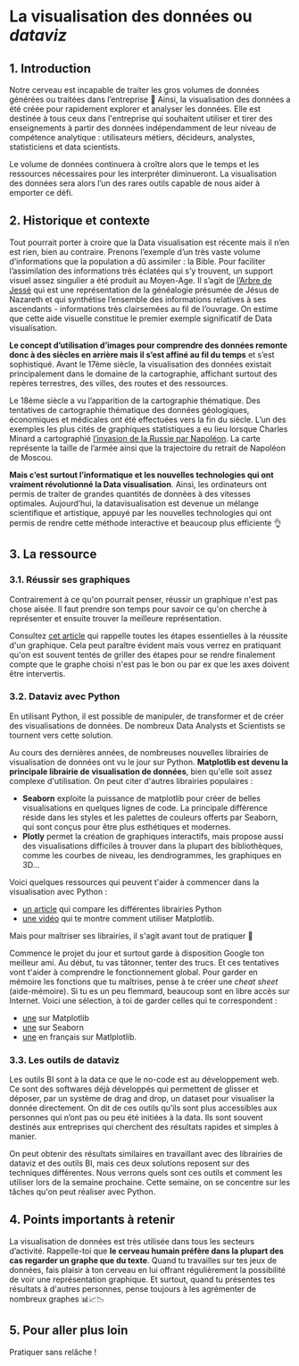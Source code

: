 # La visualisation des données ou *dataviz*

## 1. Introduction

Notre cerveau est incapable de traiter les gros volumes de données générées ou traitées dans l’entreprise 🤯 Ainsi, la visualisation des données a été créée pour rapidement explorer et analyser les données. Elle est destinée à tous ceux dans l'entreprise qui souhaitent utiliser et tirer des enseignements à partir des données indépendamment de leur niveau de compétence analytique : utilisateurs métiers, décideurs, analystes, statisticiens et data scientists. 

Le volume de données continuera à croître alors que le temps et les ressources nécessaires pour les interpréter diminueront. La visualisation des données sera alors l’un des rares outils capable de nous aider à emporter ce défi.

## 2. Historique et contexte

Tout pourrait porter à croire que la Data visualisation est récente mais il n’en est rien, bien au contraire. Prenons l’exemple d’un très vaste volume d’informations que la population a dû assimiler : la Bible. Pour faciliter l’assimilation des informations très éclatées qui s’y trouvent, un support visuel assez singulier a été produit au Moyen-Age. Il s’agit de [l’Arbre de Jessé](https://fr.wikipedia.org/wiki/Arbre_de_Jess%C3%A9) qui est une représentation de la généalogie présumée de Jésus de Nazareth et qui synthétise l’ensemble des informations relatives à ses ascendants - informations très clairsemées au fil de l’ouvrage. On estime que cette aide visuelle constitue le premier exemple significatif de Data visualisation.

**Le concept d’utilisation d’images pour comprendre des données remonte donc à des siècles en arrière mais il s’est affiné au fil du temps** et s’est sophistiqué. Avant le 17ème siècle, la visualisation des données existait principalement dans le domaine de la cartographie, affichant surtout des repères terrestres, des villes, des routes et des ressources. 

Le 18ème siècle a vu l’apparition de la cartographie thématique. Des tentatives de cartographie thématique des données géologiques, économiques et médicales ont été effectuées vers la fin du siècle. L’un des exemples les plus cités de graphiques statistiques a eu lieu lorsque Charles Minard a cartographié [l’invasion de la Russie par Napoléon](https://fr.wikipedia.org/wiki/Charles_Joseph_Minard#/media/Fichier:Minard.png). La carte représente la taille de l’armée ainsi que la trajectoire du retrait de Napoléon de Moscou.

**Mais c’est surtout l’informatique et les nouvelles technologies qui ont vraiment révolutionné la Data visualisation**. Ainsi, les ordinateurs ont permis de traiter de grandes quantités de données à des vitesses optimales. Aujourd’hui, la datavisualisation est devenue un mélange scientifique et artistique, appuyé par les nouvelles technologies qui ont permis de rendre cette méthode interactive et beaucoup plus efficiente 👌

## 3. La ressource

### 3.1. Réussir ses graphiques

Contrairement à ce qu'on pourrait penser, réussir un graphique n'est pas chose aisée. Il faut prendre son temps pour savoir ce qu'on cherche à représenter et ensuite trouver la meilleure représentation. 

Consultez [cet article](https://tssperformance.com/les-4-etapes-essentielles-pour-reussir-son-graphique/) qui rappelle toutes les étapes essentielles à la réussite d'un graphique. Cela peut paraître évident mais vous verrez en pratiquant qu'on est souvent tentés de griller des étapes pour se rendre finalement compte que le graphe choisi n'est pas le bon ou par ex que les axes doivent être intervertis. 


### 3.2. Dataviz avec Python

En utilisant Python, il est possible de manipuler, de transformer et de créer des visualisations de données. De nombreux Data Analysts et Scientists se tournent vers cette solution.

Au cours des dernières années, de nombreuses nouvelles librairies de visualisation de données ont vu le jour sur Python. **Matplotlib est devenu la principale librairie de visualisation de données**, bien qu'elle soit assez complexe d'utilisation. On peut citer d'autres librairies populaires : 
- **Seaborn** exploite la puissance de matplotlib pour créer de belles visualisations en quelques lignes de code. La principale différence réside dans les styles et les palettes de couleurs offerts par Seaborn, qui sont conçus pour être plus esthétiques et modernes.
- **Plotly** permet la création de graphiques interactifs, mais propose aussi des visualisations difficiles à trouver dans la plupart des bibliothèques, comme les courbes de niveau, les dendrogrammes, les graphiques en 3D…

Voici quelques ressources qui peuvent t'aider à commencer dans la visualisation avec Python : 
- [un article](https://moncoachdata.com/blog/visualisation-de-donnees-avec-python/) qui compare les différentes librairies Python
- [une vidéo](https://www.youtube.com/watch?v=JSnb7HU8Ahs) qui te montre comment utiliser Matplotlib.

Mais pour maîtriser ses librairies, il s'agit avant tout de pratiquer 🤙

Commence le projet du jour et surtout garde à disposition Google ton meilleur ami. Au début, tu vas tâtonner, tenter des trucs. Et ces tentatives vont t'aider à comprendre le fonctionnement global. Pour garder en mémoire les fonctions que tu maîtrises, pense à te créer une *cheat sheet* (aide-mémoire). Si tu es un peu flemmard, beaucoup sont en libre accès sur Internet. Voici une sélection, à toi de garder celles qui te correspondent : 
- [une](https://s3.amazonaws.com/assets.datacamp.com/blog_assets/Python_Matplotlib_Cheat_Sheet.pdf) sur Matplotlib
- [une](https://www.datacamp.com/community/blog/seaborn-cheat-sheet-python) sur Seaborn
- [une](https://phychim.ac-versailles.fr/IMG/pdf/tuto_python_matplotlib.pdf) en français sur Matlplotlib.


### 3.3. Les outils de dataviz

Les outils BI sont à la data ce que le no-code est au développement web. Ce sont des softwares déjà développés qui permettent de glisser et déposer, par un système de drag and drop, un dataset pour visualiser la donnée directement. On dit de ces outils qu’ils sont plus accessibles aux personnes qui n’ont pas ou peu été initiées à la data. Ils sont souvent destinés aux entreprises qui cherchent des résultats rapides et simples à manier. 

On peut obtenir des résultats similaires en travaillant avec des librairies de dataviz et des outils BI, mais ces deux solutions reposent sur des techniques différentes. Nous verrons quels sont ces outils et comment les utiliser lors de la semaine prochaine. Cette semaine, on se concentre sur les tâches qu'on peut réaliser avec Python.

## 4. Points importants à retenir
La visualisation de données est très utilisée dans tous les secteurs d’activité. Rappelle-toi que **le cerveau humain préfère dans la plupart des cas regarder un graphe que du texte**. Quand tu travailles sur tes jeux de données, fais plaisir à ton cerveau en lui offrant régulièrement la possibilité de voir une représentation graphique. Et surtout, quand tu présentes tes résultats à d'autres personnes, pense toujours à les agrémenter de nombreux graphes 📊📈📉

## 5. Pour aller plus loin
Pratiquer sans relâche !
